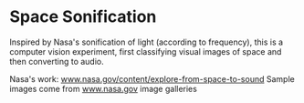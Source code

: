 # Space Sonification

Inspired by Nasa's sonification of light (according to frequency), this is a computer vision experiment, first classifying visual images of space and then converting to audio.

Nasa's work: www.nasa.gov/content/explore-from-space-to-sound
Sample images come from www.nasa.gov image galleries
